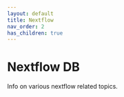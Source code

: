 ```yaml
---
layout: default
title: Nextflow
nav_order: 2
has_children: true
---
```


# Nextflow DB

Info on various nextflow related topics.

